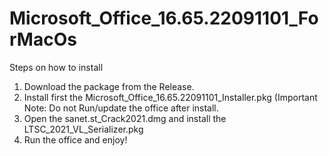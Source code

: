 # Microsoft_Office_16.65.22091101_ForMacOs
Steps on how to install
1. Download the package from the Release.
2. Install first the Microsoft_Office_16.65.22091101_Installer.pkg (Important Note: Do not Run/update the office after install.
3. Open the sanet.st_Crack2021.dmg and install the LTSC_2021_VL_Serializer.pkg
4. Run the office and enjoy!



